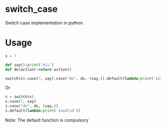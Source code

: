 # switch_case
Switch case implementation in python

# Usage
```python
x = 7

def say():print('hii')
def do(action):return action()

switch(x).case(7, say).case("do", do, (say,)).default(lambda:print('invalid'))
```
Or

```python
s = switch(x)
s.case(7, say)
s.case("do", do, (say,))
s.default(lambda:print('invalid'))
```
Note: The default function is compulsory
